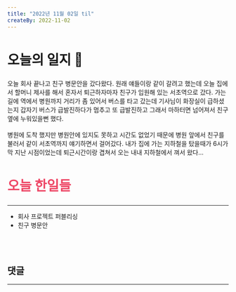 ```yaml
---
title: "2022년 11월 02일 til"
createBy: 2022-11-02
---
```



##  <h2 style="font-size: 30px">오늘의 일지 🎪</h2>
오늘 회사 끝나고 친구 병문안을 갔다왔다. 원래 얘들이랑 같이 갈려고 했는데 오늘 집에서 할머니 제사를 해서 혼자서 퇴근하자마자 친구가 입원해 있는 서초역으로 갔다. 가는 길에 역에서 병원까지 거리가 좀 있어서 버스를 타고 갔는데 기사님이 화장실이 급하셨는지 갑자기 버스가 급발진하다가 멈추고 또 급발진하고 그래서 마하터면 넘어져서 친구 옆에 누워있을뻔 했다.
<br>
<br>
병원에 도착 했지만 병원안에 있지도 못하고 시간도 없었기 때문에 병원 앞에서 친구를 불러서 같이 서초역까지 얘기하면서 걸어갔다. 내가 집에 가는 지하철을 탔을때가 6시가 막 지난 시점이었는데 퇴근시간이랑 겹쳐서 오는 내내 지하철에서 껴서 왔다...


## <h2 style="color: #ee4867; font-size: 30px">오늘 한일들</h2>
--- 
- 회사 프로젝트 퍼블리싱
- 친구 병문안

<br>
<br>

## 댓글
---
<br>

<Comment />
